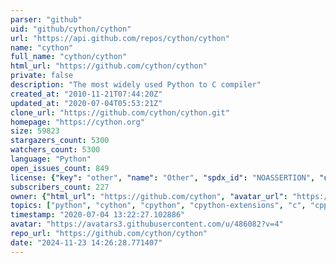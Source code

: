 ```yaml
---
parser: "github"
uid: "github/cython/cython"
url: "https://api.github.com/repos/cython/cython"
name: "cython"
full_name: "cython/cython"
html_url: "https://github.com/cython/cython"
private: false
description: "The most widely used Python to C compiler"
created_at: "2010-11-21T07:44:20Z"
updated_at: "2020-07-04T05:53:21Z"
clone_url: "https://github.com/cython/cython.git"
homepage: "https://cython.org"
size: 59823
stargazers_count: 5300
watchers_count: 5300
language: "Python"
open_issues_count: 849
license: {"key": "other", "name": "Other", "spdx_id": "NOASSERTION", "url": null, "node_id": "MDc6TGljZW5zZTA="}
subscribers_count: 227
owner: {"html_url": "https://github.com/cython", "avatar_url": "https://avatars3.githubusercontent.com/u/486082?v=4", "login": "cython", "type": "Organization"}
topics: ["python", "cython", "cpython", "cpython-extensions", "c", "cpp", "performance", "big-data"]
timestamp: "2020-07-04 13:22:27.102886"
avatar: "https://avatars3.githubusercontent.com/u/486082?v=4"
repo_url: "https://github.com/cython/cython"
date: "2024-11-23 14:26:28.771407"
---
```

